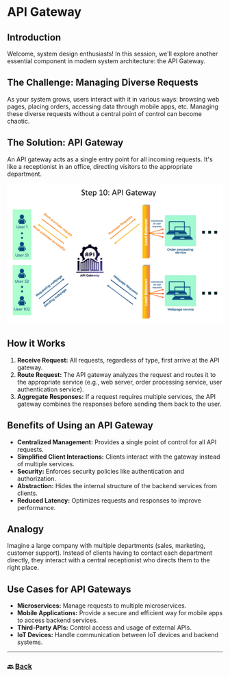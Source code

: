 # **API Gateway**

## **Introduction**

Welcome, system design enthusiasts\! In this session, we'll explore another essential component in modern system architecture: the API Gateway.

## **The Challenge: Managing Diverse Requests**

As your system grows, users interact with it in various ways: browsing web pages, placing orders, accessing data through mobile apps, etc. Managing these diverse requests without a central point of control can become chaotic.

## **The Solution: API Gateway**

An API gateway acts as a single entry point for all incoming requests. It's like a receptionist in an office, directing visitors to the appropriate department.

![11.png](img/11.png)

## **How it Works**

1. **Receive Request:** All requests, regardless of type, first arrive at the API gateway.  
2. **Route Request:** The API gateway analyzes the request and routes it to the appropriate service (e.g., web server, order processing service, user authentication service).  
3. **Aggregate Responses:** If a request requires multiple services, the API gateway combines the responses before sending them back to the user.

## **Benefits of Using an API Gateway**

* **Centralized Management:** Provides a single point of control for all API requests.  
* **Simplified Client Interactions:** Clients interact with the gateway instead of multiple services.  
* **Security:** Enforces security policies like authentication and authorization.  
* **Abstraction:** Hides the internal structure of the backend services from clients.  
* **Reduced Latency:** Optimizes requests and responses to improve performance.

## **Analogy**

Imagine a large company with multiple departments (sales, marketing, customer support). Instead of clients having to contact each department directly, they interact with a central receptionist who directs them to the right place.

## **Use Cases for API Gateways**

* **Microservices:** Manage requests to multiple microservices.  
* **Mobile Applications:** Provide a secure and efficient way for mobile apps to access backend services.  
* **Third-Party APIs:** Control access and usage of external APIs.  
* **IoT Devices:** Handle communication between IoT devices and backend systems.

---

### 🔙 [Back](../README.md)